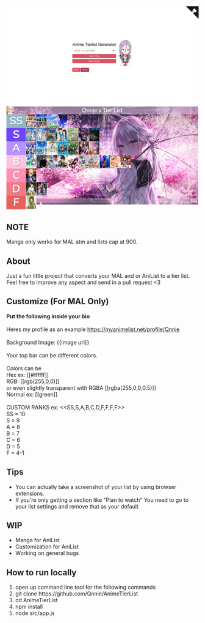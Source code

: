 <img src='src/public/images/HomePreview.png'>
<img src='src/public/images/ListPreview.png'>

NOTE
------------------------------
Manga only works for MAL atm and lists cap at 900.

About
------------------------------
Just a fun little project that converts your MAL and or AniList to a tier list. Feel free to improve any aspect and send in a pull
request <3

Customize (For MAL Only)
------------------------------
**Put the following inside your bio** <br><br>
Heres my profile as an example https://myanimelist.net/profile/Qnnie 
<br>
<br>
Background Image: {{image url}}
<br>
<br>
Your top bar can be different colors. 
<br>
<br>
Colors can be <br>
Hex ex: [[#ffffff]] 
<br>
RGB: [[rgb(255,0,0)]] 
<br>
or even slightly transparent with RGBA [[rgba(255,0,0,0.5)]] 
<br>
Normal ex: [[green]] 
<br><br>
CUSTOM RANKS 
ex: <<SS,S,A,B,C,D,F,F,F,F>> <br>
SS = 10
<br>S = 9
<br>A = 8
<br>B = 7
<br>C = 6
<br>D = 5
<br>F = 4-1

Tips
------------------------------
<ul>
    <li>You can actually take a screenshot of your list by using browser extensions.</li>
    <li>If you're only getting a section like "Plan to watch" You need to go to your list settings and remove that as your default</li>
</ul>

WIP 
------------------------------
<ul>
    <li>Manga for AniList</li>
    <li>Customization for AniList</li>
    <li>Working on general bugs</li>
</ul>

How to run locally
------------------------------
<ol>
  <li>open up command line tool for the following commands</li>
  <li>git clone https://github.com/Qnnie/AnimeTierList</li>
  <li>cd AnimeTierList</li>
  <li>npm install</li>
  <li>node src/app.js</li>
</ol>

